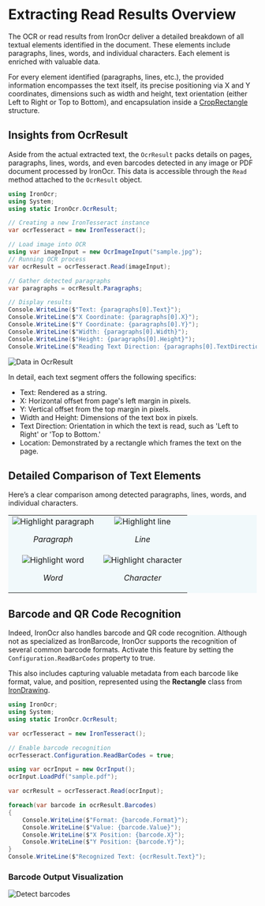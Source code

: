 # Extracting Read Results Overview

The OCR or read results from IronOcr deliver a detailed breakdown of all textual elements identified in the document. These elements include paragraphs, lines, words, and individual characters. Each element is enriched with valuable data.

For every element identified (paragraphs, lines, etc.), the provided information encompasses the text itself, its precise positioning via X and Y coordinates, dimensions such as width and height, text orientation (either Left to Right or Top to Bottom), and encapsulation inside a [CropRectangle](https://ironsoftware.com/open-source/csharp/drawing/examples/convert-measurement-unit-of-croprectangle/) structure.

## Insights from OcrResult

Aside from the actual extracted text, the `OcrResult` packs details on pages, paragraphs, lines, words, and even barcodes detected in any image or PDF document processed by IronOcr. This data is accessible through the `Read` method attached to the `OcrResult` object.

```cs
using IronOcr;
using System;
using static IronOcr.OcrResult;

// Creating a new IronTesseract instance
var ocrTesseract = new IronTesseract();

// Load image into OCR
using var imageInput = new OcrImageInput("sample.jpg");
// Running OCR process
var ocrResult = ocrTesseract.Read(imageInput);

// Gather detected paragraphs
var paragraphs = ocrResult.Paragraphs;

// Display results
Console.WriteLine($"Text: {paragraphs[0].Text}");
Console.WriteLine($"X Coordinate: {paragraphs[0].X}");
Console.WriteLine($"Y Coordinate: {paragraphs[0].Y}");
Console.WriteLine($"Width: {paragraphs[0].Width}");
Console.WriteLine($"Height: {paragraphs[0].Height}");
Console.WriteLine($"Reading Text Direction: {paragraphs[0].TextDirection}");
```

<div class="content-img-align-center">
    <div class="center-image-wrapper">
         <img src="https://ironsoftware.com/static-assets/ocr/how-to/read-results/result.webp" alt="Data in OcrResult" class="img-responsive add-shadow">
    </div>
</div>

In detail, each text segment offers the following specifics:

- Text: Rendered as a string.
- X: Horizontal offset from page's left margin in pixels.
- Y: Vertical offset from the top margin in pixels.
- Width and Height: Dimensions of the text box in pixels.
- Text Direction: Orientation in which the text is read, such as 'Left to Right' or 'Top to Bottom.'
- Location: Demonstrated by a rectangle which frames the text on the page.

## Detailed Comparison of Text Elements

Here’s a clear comparison among detected paragraphs, lines, words, and individual characters.

<table class="table" style="text-align: center; background-color: #f1f9fb;">
    <tr>
        <td style="width: 50%;">
        <div class="content-img-align-center">
            <div class="center-image-wrapper">
                <img src="https://ironsoftware.com/static-assets/ocr/how-to/read-results/paragraph.webp" alt="Highlight paragraph" class="img-responsive add-shadow">
                <p class="competitors__download-link" style="color: #181818; font-style: italic;">Paragraph</p>
            </div>
        </div>
        </td>
        <td style="width: 50%;">
        <div class="content-img-align-center">
            <div class="center-image-wrapper">
                <img src="https://ironsoftware.com/static-assets/ocr/how-to/read-results/line.webp" alt="Highlight line" class="img-responsive add-shadow">
                <p class="competitors__download-link" style="color: #181818; font-style: italic;">Line</p>
            </div>
        </div>
        </td>
    </tr>
    <tr>
        <td>
        <div class="content-img-align-center">
            <div class="center-image-wrapper">
                <img src="https://ironsoftware.com/static-assets/ocr/how-to/read-results/word.webp" alt="Highlight word" class="img-responsive add-shadow">
                <p class="competitors__download-link" style="color: #181818; font-style: italic;">Word</p>
            </div>
        </div>
        </td>
        <td>
        <div class="content-img-align-center">
            <div class="center-image-wrapper">
                <img src="https://ironsoftware.com/static-assets/ocr/how-to/read-results/character.webp" alt="Highlight character" class="img-responsive add-shadow">
                <p class="competitors__download-link" style="color: #181818; font-style: italic;">Character</p>
            </div>
        </div>
        </td>
    </tr>
</table>

## Barcode and QR Code Recognition

Indeed, IronOcr also handles barcode and QR code recognition. Although not as specialized as IronBarcode, IronOcr supports the recognition of several common barcode formats. Activate this feature by setting the `Configuration.ReadBarCodes` property to true.

This also includes capturing valuable metadata from each barcode like format, value, and position, represented using the **Rectangle** class from [IronDrawing](https://ironsoftware.com/open-source/csharp/drawing/docs/).

```cs
using IronOcr;
using System;
using static IronOcr.OcrResult;

var ocrTesseract = new IronTesseract();

// Enable barcode recognition
ocrTesseract.Configuration.ReadBarCodes = true;

using var ocrInput = new OcrInput();
ocrInput.LoadPdf("sample.pdf");

var ocrResult = ocrTesseract.Read(ocrInput);

foreach(var barcode in ocrResult.Barcodes)
{
    Console.WriteLine($"Format: {barcode.Format}");
    Console.WriteLine($"Value: {barcode.Value}");
    Console.WriteLine($"X Position: {barcode.X}");
    Console.WriteLine($"Y Position: {barcode.Y}");
}
Console.WriteLine($"Recognized Text: {ocrResult.Text}");
```

### Barcode Output Visualization
<div class="content-img-align-center">
    <div class="center-image-wrapper">
        <img src="https://ironsoftware.com/static-assets/ocr/how-to/read-results/barcodes.webp" alt="Detect barcodes" class="img-responsive add-shadow">
    </div>
</div>